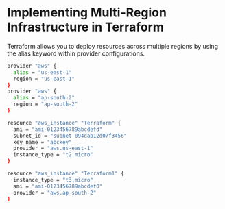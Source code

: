 # Implementing Multi-Region Infrastructure in Terraform

Terraform allows you to deploy resources across multiple regions by using the alias keyword within provider configurations.

```bash
provider "aws" {
  alias = "us-east-1"
  region = "us-east-1"
}
provider "aws" {
  alias = "ap-south-2"
  region = "ap-south-2"
}

resource "aws_instance" "Terraform" {
  ami = "ami-0123456789abcdefd"
  subnet_id = "subnet-094dab12d07f3456"
  key_name = "abckey"
  provider = "aws.us-east-1"
  instance_type = "t2.micro"
}

resource "aws_instance" "Terraform1" {
  instance_type = "t3.micro"
  ami = "ami-0123456789abcdef0"
  provider = "aws.ap-south-2" 
}
```
